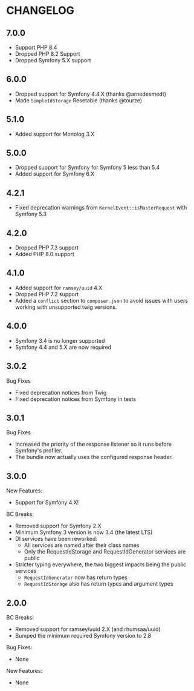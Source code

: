 # CHANGELOG

## 7.0.0

- Support PHP 8.4
- Dropped PHP 8.2 Support
- Dropped Symfony 5.X support

## 6.0.0

- Dropped support for Symfony 4.4.X (thanks @arnedesmedt)
- Made `SimpleIdStorage` Resetable (thanks @tourze)

## 5.1.0

- Added support for Monolog 3.X

## 5.0.0

- Dropped support for Symfony for Symfony 5 less than 5.4
- Added support for Symfony 6.X

## 4.2.1

- Fixed deprecation warnings from `KernelEvent::isMasterRequest` with Symfony 5.3

## 4.2.0

- Dropped PHP 7.3 support
- Added PHP 8.0 support

## 4.1.0 

- Added support for `ramsey/uuid` 4.X
- Dropped PHP 7.2 support
- Added a `conflict` section to `composer.json` to avoid issues with users
  working with unsupported twig versions.

## 4.0.0

- Symfony 3.4 is no longer supported
- Symfony 4.4 and 5.X are now required

## 3.0.2

Bug Fixes

- Fixed deprecation notices from Twig
- Fixed deprecation notices from Symfony in tests

## 3.0.1

Bug Fixes

- Increased the priority of the response listener so it runs before Symfony's
  profiler.
- The bundle now actually uses the configured response header.

## 3.0.0

New Features:

- Support for Symfony 4.X!

BC Breaks:

- Removed support for Symfony 2.X
- Minimum Symfony 3 version is now 3.4 (the latest LTS)
- DI services have been reworked:
    - All services are named after their class names
    - Only the RequestIdStorage and RequestIdGenerator services are public
- Stricter typing everywhere, the two biggest impacts being the public services
    - `RequestIdGenerator` now has return types
    - `RequestIdStorage` also has return types and argument types


## 2.0.0

BC Breaks:

- Removed support for ramsey/uuid 2.X (and rhumsaa/uuid)
- Bumped the minimum required Symfony version to 2.8

Bug Fixes:

- None

New Features:

- None
